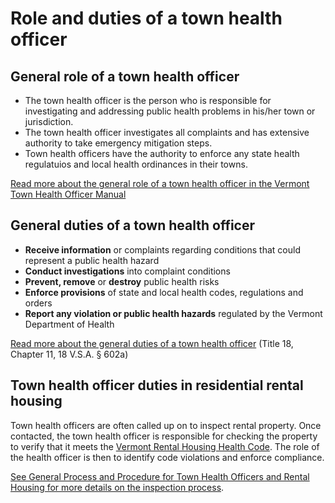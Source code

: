 Role and duties of a town health officer
========================================

General role of a town health officer
-------------------------------------

*   The town health officer is the person who is responsible for investigating and addressing public health problems in his/her town or jurisdiction.
*   The town health officer investigates all complaints and has extensive authority to take emergency mitigation steps.
*   Town health officers have the authority to enforce any state health regulatuios and local health ordinances in their towns.

[Read more about the general role of a town health officer in the Vermont Town Health Officer Manual](http://healthvermont.gov/local/tho/documents/TownHealthOfficerManual.pdf)

General duties of a town health officer
---------------------------------------

*   **Receive information** or complaints regarding conditions that could represent a public health hazard
*   **Conduct investigations** into complaint conditions
*   **Prevent, remove** or **destroy** public health risks
*   **Enforce provisions** of state and local health codes, regulations and orders
*   **Report any violation or public health hazards** regulated by the Vermont Department of Health

[Read more about the general duties of a town health officer](http://legislature.vermont.gov/statutes/section/18/011/00602a) (Title 18, Chapter 11, 18 V.S.A. § 602a)

Town health officer duties in residential rental housing
--------------------------------------------------------

Town health officers are often called up on to inspect rental property. Once contacted, the town health officer is responsible for checking the property to verify that it meets the [Vermont Rental Housing Health Code](http://www.healthvermont.gov/sites/default/files/REG_Rental_Housing_Code.pdf). The role of the health officer is then to identify code violations and enforce compliance.

[See General Process and Procedure for Town Health Officers and Rental Housing for more details on the inspection process](http://healthvermont.gov/local/tho/documents/TownHealthOfficerManual.pdf).